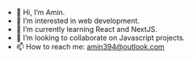 - 👋 Hi, I’m Amin.
- 👀 I’m interested in web development.
- 🌱 I’m currently learning React and NextJS.
- 💞️ I’m looking to collaborate on Javascript projects.
- 📫 How to reach me: amin394@outlook.com
